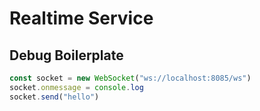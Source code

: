 # Realtime Service

## Debug Boilerplate

```js
const socket = new WebSocket("ws://localhost:8085/ws")
socket.onmessage = console.log
socket.send("hello")
```

